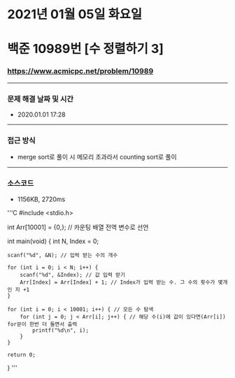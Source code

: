
# 2021년 01월 05일 화요일
# 백준 10989번 [수 정렬하기 3]
### https://www.acmicpc.net/problem/10989

---

### 문제 해결 날짜 및 시간
- 2020.01.01 17:28

---

### 접근 방식
- merge sort로 풀이 시 메모리 초과라서 counting sort로 풀이

---

### 소스코드
- 1156KB, 2720ms

'''C
#include <stdio.h>

int Arr[10001] = {0,}; // 카운팅 배열 전역 변수로 선언

int main(void) {
	int N, Index = 0;
	
	scanf("%d", &N); // 입력 받는 수의 개수

	for (int i = 0; i < N; i++) {
		scanf("%d", &Index); // 값 입력 받기
		Arr[Index] = Arr[Index] + 1; // Index가 입력 받는 수. 그 수의 횟수가 몇개인 지 +1 
	}

	for (int i = 0; i < 10001; i++) { // 모든 수 탐색 
		for (int j = 0; j < Arr[i]; j++) { // 해당 수(i)에 값이 있다면(Arr[i]) for문이 한번 더 돌면서 출력 
			printf("%d\n", i);
		}
	}
	
	return 0;
}
'''
